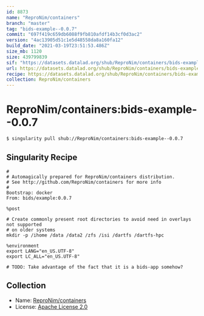 ```yaml
---
id: 8873
name: "ReproNim/containers"
branch: "master"
tag: "bids-example--0.0.7"
commit: "697f419c659db6088f9fb810afdf14b3cf0d3ac2"
version: "4ac13905d51c1e5d48558da8a160fa12"
build_date: "2021-03-19T23:51:53.486Z"
size_mb: 1120
size: 439799839
sif: "https://datasets.datalad.org/shub/ReproNim/containers/bids-example--0.0.7/2021-03-19-697f419c-4ac13905/4ac13905d51c1e5d48558da8a160fa12.simg"
url: https://datasets.datalad.org/shub/ReproNim/containers/bids-example--0.0.7/2021-03-19-697f419c-4ac13905/
recipe: https://datasets.datalad.org/shub/ReproNim/containers/bids-example--0.0.7/2021-03-19-697f419c-4ac13905/Singularity
collection: ReproNim/containers
---
```


# ReproNim/containers:bids-example--0.0.7

```bash
$ singularity pull shub://ReproNim/containers:bids-example--0.0.7
```

## Singularity Recipe

```singularity
#
# Automagically prepared for ReproNim/containers distribution.
# See http://github.com/ReproNim/containers for more info
#
Bootstrap: docker
From: bids/example:0.0.7

%post

# Create commonly present root directories to avoid need in overlays not supported
# on older systems
mkdir -p /ihome /data /data2 /zfs /isi /dartfs /dartfs-hpc

%environment
export LANG="en_US.UTF-8"
export LC_ALL="en_US.UTF-8"

# TODO: Take advantage of the fact that it is a bids-app somehow?
```

## Collection

 - Name: [ReproNim/containers](https://github.com/ReproNim/containers)
 - License: [Apache License 2.0](https://api.github.com/licenses/apache-2.0)

